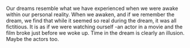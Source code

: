 

Our dreams resemble what we have experienced when we were awake within our personal reality. When we awaken, and if we remember the dream, we find that while it seemed so real during the dream, it was all fictitious. It is as if we were watching ourself -an actor in a movie and the film broke just before we woke up. Time in the dream is clearly an illusion. Maybe the actors too.

